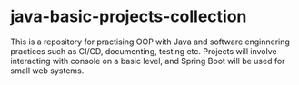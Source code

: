 # java-basic-projects-collection
This is a repository for practising OOP with Java and software enginnering practices such as CI/CD, documenting, testing etc. Projects will involve interacting with console on a basic level, and Spring Boot will be used for small web systems.
